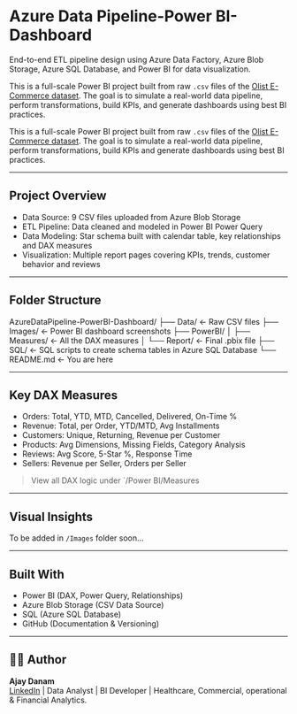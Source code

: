 # Azure Data Pipeline-Power BI-Dashboard

End-to-end ETL pipeline design using Azure Data Factory, Azure Blob Storage, Azure SQL Database, and Power BI for data visualization.

This is a full-scale Power BI project built from raw `.csv` files of the [Olist E-Commerce dataset](https://www.kaggle.com/datasets/olistbr/brazilian-ecommerce). The goal is to simulate a real-world data pipeline, perform transformations, build KPIs, and generate dashboards using best BI practices.


This is a full-scale Power BI project built from raw `.csv` files of the [Olist E-Commerce dataset](https://www.kaggle.com/datasets/olistbr/brazilian-ecommerce). The goal is to simulate a real-world data pipeline, perform transformations, build KPIs and generate dashboards using best BI practices.

------

##  Project Overview

- Data Source: 9 CSV files uploaded from Azure Blob Storage
- ETL Pipeline: Data cleaned and modeled in Power BI Power Query
- Data Modeling: Star schema built with calendar table, key relationships and DAX measures
- Visualization: Multiple report pages covering KPIs, trends, customer behavior and reviews

------

##  Folder Structure

AzureDataPipeline-PowerBI-Dashboard/
├── Data/ ← Raw CSV files
├── Images/ ← Power BI dashboard screenshots
├── PowerBI/
│ ├── Measures/ ← All the DAX measures
│ └── Report/ ← Final .pbix file
├── SQL/ ← SQL scripts to create schema tables in Azure SQL Database
└── README.md ← You are here

------

##  Key DAX Measures

- Orders: Total, YTD, MTD, Cancelled, Delivered, On-Time %
- Revenue: Total, per Order, YTD/MTD, Avg Installments
- Customers: Unique, Returning, Revenue per Customer
- Products: Avg Dimensions, Missing Fields, Category Analysis
- Reviews: Avg Score, 5-Star %, Response Time
- Sellers: Revenue per Seller, Orders per Seller

>  View all DAX logic under `/Power BI/Measures

------

## Visual Insights

To be added in `/Images` folder soon...

------

## Built With

- Power BI (DAX, Power Query, Relationships)
- Azure Blob Storage (CSV Data Source)
- SQL (Azure SQL Database)
- GitHub (Documentation & Versioning)

------

## 👨‍💻 Author

**Ajay Danam**  
[LinkedIn](https://www.linkedin.com/in/ajaydanam) | Data Analyst | BI Developer | Healthcare, Commercial, operational & Financial Analytics.

